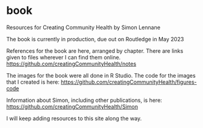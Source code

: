 # book
Resources for Creating Community Health by Simon Lennane

The book is currently in production, due out on Routledge in May 2023

References for the book are here, arranged by chapter. There are links given to files wherever I can find them online. 
https://github.com/creatingCommunityHealth/notes

The images for the book were all done in R Studio. The code for the images that I created is here: https://github.com/creatingCommunityHealth/figures-code

Information about Simon, including other publications, is here: https://github.com/creatingCommunityHealth/Simon

I will keep adding resources to this site along the way. 
